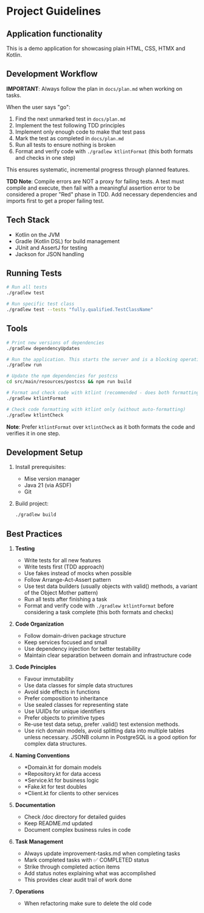 # Project Guidelines

## Application functionality

This is a demo application for showcasing plain HTML, CSS, HTMX and Kotlin.

## Development Workflow

**IMPORTANT**: Always follow the plan in `docs/plan.md` when working on tasks.

When the user says "go":
1. Find the next unmarked test in `docs/plan.md`
2. Implement the test following TDD principles
3. Implement only enough code to make that test pass
4. Mark the test as completed in `docs/plan.md`
5. Run all tests to ensure nothing is broken
6. Format and verify code with `./gradlew ktlintFormat` (this both formats and checks in one step)

This ensures systematic, incremental progress through planned features.

**TDD Note**: Compile errors are NOT a proxy for failing tests. A test must compile and execute, then fail with a meaningful assertion error to be considered a proper "Red" phase in TDD. Add necessary dependencies and imports first to get a proper failing test.

## Tech Stack

- Kotlin on the JVM
- Gradle (Kotlin DSL) for build management
- JUnit and AssertJ for testing
- Jackson for JSON handling

## Running Tests

```bash
# Run all tests
./gradlew test

# Run specific test class
./gradlew test --tests "fully.qualified.TestClassName"
```

## Tools

```bash
# Print new versions of dependencies
./gradlew dependencyUpdates

# Run the application. This starts the server and is a blocking operation.
./gradlew run

# Update the npm dependencies for postcss
cd src/main/resources/postcss && npm run build

# Format and check code with ktlint (recommended - does both formatting and checking)
./gradlew ktlintFormat

# Check code formatting with ktlint only (without auto-formatting)
./gradlew ktlintCheck
```

**Note**: Prefer `ktlintFormat` over `ktlintCheck` as it both formats the code and verifies it in one step.


## Development Setup

1. Install prerequisites:
    - Mise version manager
    - Java 21 (via ASDF)
    - Git

2. Build project:
   ```bash
   ./gradlew build
   ```

## Best Practices

1. **Testing**
    - Write tests for all new features
    - Write tests first (TDD approach)
    - Use fakes instead of mocks when possible
    - Follow Arrange-Act-Assert pattern
    - Use test data builders (usually objects with valid() methods, a variant of the Object Mother pattern)
    - Run all tests after finishing a task
    - Format and verify code with `./gradlew ktlintFormat` before considering a task complete (this both formats and checks)

2. **Code Organization**
    - Follow domain-driven package structure
    - Keep services focused and small
    - Use dependency injection for better testability
    - Maintain clear separation between domain and infrastructure code

3. **Code Principles**
    - Favour immutability
    - Use data classes for simple data structures
    - Avoid side effects in functions
    - Prefer composition to inheritance
    - Use sealed classes for representing state
    - Use UUIDs for unique identifiers
    - Prefer objects to primitive types
    - Re-use test data setup, prefer <class>.valid() test extension methods.
    - Use rich domain models, avoid splitting data into multiple tables unless necessary. JSONB column in PostgreSQL is a good option for complex data structures.

4. **Naming Conventions**
    - *Domain.kt for domain models
    - *Repository.kt for data access
    - *Service.kt for business logic
    - *Fake.kt for test doubles
    - *Client.kt for clients to other services

5. **Documentation**
    - Check /doc directory for detailed guides
    - Keep README.md updated
    - Document complex business rules in code

6. **Task Management**
    - Always update improvement-tasks.md when completing tasks
    - Mark completed tasks with ✅ COMPLETED status
    - Strike through completed action items
    - Add status notes explaining what was accomplished
    - This provides clear audit trail of work done

7. **Operations**
    - When refactoring make sure to delete the old code

